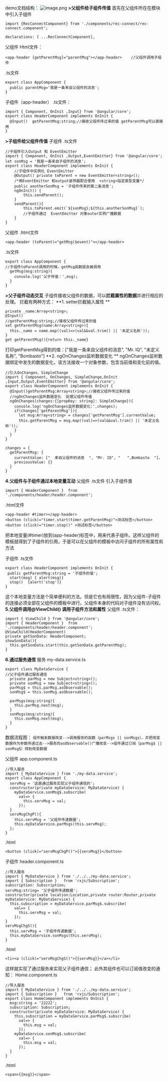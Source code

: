 demo文档结构：
![image.png](../../images/angular/props.png)
**>父组件给子组件传值**
首先在父组件所在在模块中引入子组件

```
import {RecConnectComponent} from './components/rec-connect/rec-connect.component';

declarations: [ ...RecConnectComponent],
```
父组件
Html文件：
```
<app-header [getParentMsg]="parentMsg"></app-header>    //父组件调用子组件
```
.ts文件
```
export class AppComponent {
  public parentMsg='我是一条来自父组件的消息';
}
```
子组件（app-header）
.ts文件：
```
import { Component, OnInit ,Input} from '@angular/core';
export class HeaderComponent implements OnInit {
  @Input()  getParentMsg:string;//接收父组件传过来的值 getParentMsg可以直接用
}
```
**>子组件给父组件传值**
子组件
.ts文件
```
//子组件引入Output 和 EventEmitter
import { Component, OnInit ,Output,EventEmitter} from '@angular/core';
let sonMsg = '我是一条来自子组件的消息';
export class HeaderComponent implements OnInit {
	//子组件中实例化 EventEmitter
	@Output() private toParent = new EventEmitter<string>();   
	/*用EventEmitter 和output装饰器配合使用  <string>指定类型变量*/
	public anotherSonMsg = '子组件传来的第二条消息';
	ngOnInit() { 
		this.sendParent();
	}
	sendParent(){
  		this.toParent.emit(`${sonMsg};${this.anotherSonMsg}`);
		//子组件通过  EventEmitter 对象outer实例广播数据
	}
}
```
父组件
.html文件
```
<app-header (toParent)="getMsg($event)"></app-header>
```
.ts文件
```
export class AppComponent {
//子组件toParent调用的时候，getMsg函数就会被调用
  getMsg(msg:string){
    console.log('父子传值：',msg);
  }
}
```
**>父子组件动态交互**
子组件接收父组件的数据，可以**拦截属性的数据**并进行相应的处理。 
拦截有两种方式： 
**1. setter拦截输入属性 **
```
private _name:Array<string>;
@Input()
//getParentMsg:string;//接收父组件传过来的值
set getParentMsg(name:Array<string>){
  this._name = name.map((val)=>(val&&val.trim() || '未定义名称'));
}
get getParentMsg(){return this._name}
```
打印getParentMsg得到的值：["我是一条来自父组件的消息", "Mr. IQ", "未定义名称", "Bombasto"]
**2. ngOnChanges监听数据变化 **
ngOnChanges监听数据绑定中发生的数据变化，该方法接收一个对象参数，包含当前值和变化前的值。
```
//引入OnChanges、SimpleChange
import { Component, OnChanges, SimpleChange,OnInit ,Input,Output,EventEmitter} from '@angular/core';
export class HeaderComponent implements OnInit {
  @Input()getParentMsg:Array<string>;//接收父组件传过来的值
  //ngOnChanges监听数据变化  处理父组件传值
  ngOnChanges(changes:{[propKey: string]: SimpleChange}){
    console.log('ngOnChanges监听数据变化:',changes);
    if(changes['getParentMsg']){
      let msg:Array<string> = changes['getParentMsg'].currentValue;
      this.getParentMsg = msg.map((val)=>(val&&val.trim() || '未定义名称'));
    }
  }
}

changes = {
  getParentMsg: {
    currentValue: ["  来自父组件的消息  ", "Mr. IQ", "   ",Bombasto  "]，
    previousValue: {}
  }
}
```
**4.父组件与子组件通过本地变量互动**
父组件
.ts文件   引入子组件类
```
import { HeaderComponent }  from './components/header/header.component';
```
.html文件
```
<app-header #timer></app-header>
<button (click)="timer.start(timer.getParentMsg)">测试标签</button>
<button (click)="timer.stop()" >测试标签</button>
```
把本地变量(#timer)放到(app-header)标签中，用来代表子组件。这样父组件的模板就得到了子组件的引用，于是可以在父组件的模板中访问子组件的所有属性和方法

子组件
.ts文件
```
export class HeaderComponent implements OnInit {
 public getParentMsg:string = '子组件的值';
  start(msg) { alert(msg)}
  stop()  {alert('stop')}
}
```
这个本地变量方法是个简单便利的方法。但是它也有局限性，因为父组件-子组件的连接必须全部在父组件的模板中进行。父组件本身的代码对子组件没有访问权。
**5.父组件调用@ViewChild() 调用子组件方法和属性**
父组件
.ts文件：
```
import { ViewChild } from '@angular/core';
import { HeaderComponent }  from './components/header/header.component';
@ViewChild(HeaderComponent)
private getSonData: HeaderComponent;
showSonData(){
  this.getSonData.start(this.getSonData.getParentMsg);
}
```
**6.通过服务通信**
服务 my-data.service.ts
```
export class MyDataService {
//父子组件通过服务通信
  private parMsg = new Subject<string>();
  private sonMsg = new Subject<string>();
  parMsg$ = this.parMsg.asObservable();
  sonMsg$ = this.sonMsg.asObservable();

  parMsgs(msg:string){
    this.parMsg.next(msg);
  }
  sonMsgs(msg:string){
    this.sonMsg.next(msg);
  }
}
```
数据流程图：
`组件触发数据改变-->调用服务的函数（parMsgs || sonMsgs），并把改变数据作为参数传递过去-->服务的asObservable()广播改变-->组件通过订阅（parMsg$ || sonMsg$）得到改变数据`

父组件 app.component.ts
```
//导入服务
import { MyDataService } from './my-data.service';
export class AppComponent {
  servMsg = '这是通过服务实现父子组件通信的';
  constructor(private myDataService: MyDataService) {
    myDataService.sonMsg$.subscribe(
      val=> {
        this.servMsg = val;
      });
  }
  servMsgChgP(){
    this.servMsg = '父组件传递数据';
    this.myDataService.parMsgs(this.servMsg);
  };
}
```
.html
```
<button (click)="servMsgChgP()">{{servMsg}}</button>
```
子组件 header.component.ts
```
//导入服务
import { MyDataService } from './../../my-data.service';
import { Subscription }   from 'rxjs/Subscription';
subscription: Subscription;
servMsg:string= '父子组件传递数据';
constructor(private location:Location,private router:Router,private myDataService: MyDataService) {
  this.subscription = myDataService.parMsg$.subscribe(
    val=> {
      this.servMsg = val;
    });
}
servMsgChgS(){
  this.servMsg = '子组件传递数据';
  this.myDataService.sonMsgs(this.servMsg);
}
```
.html
```
<li><a (click)="servMsgChgS()">{{servMsg}}</a></li>
```
这样就实现了通过服务来实现父子组件通信；
此外其组件也可以订阅值改变的通知：
Home.component.ts
```
//导入服务
import { MyDataService } from './../../my-data.service';
import { Subscription }   from 'rxjs/Subscription';
export class HomeComponent implements OnInit {
  msg:string = '22222';
  subscription: Subscription;
  constructor(private myDataService: MyDataService) {
    this.subscription = myDataService.parMsg$.subscribe(
      val=> {
        this.msg = val;
      });
    myDataService.sonMsg$.subscribe(
      val=> {
        this.msg = val;
      });
  }
}
```
.html
```
<span>{{msg}}</span>
```
